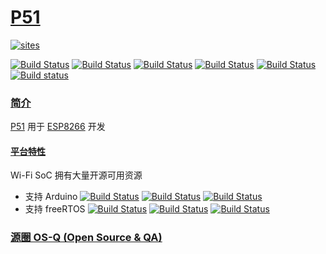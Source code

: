 ﻿# [P51](https://github.com/OS-Q/P51)

[![sites](http://182.61.61.133/link/resources/OSQ.png)](http://www.OS-Q.com)

[![Build Status](https://github.com/OS-Q/P51/workflows/macos/badge.svg)](https://github.com/OS-Q/P51/actions/workflows/macos.yml)
[![Build Status](https://github.com/OS-Q/P51/workflows/ubuntu/badge.svg)](https://github.com/OS-Q/P51/actions/workflows/ubuntu.yml)
[![Build Status](https://github.com/OS-Q/P51/workflows/windows/badge.svg)](https://github.com/OS-Q/P51/actions/workflows/windows.yml)
[![Build Status](https://github.com/OS-Q/P51/workflows/PlatformIO/badge.svg)](https://github.com/OS-Q/P51/actions/workflows/platformio.yml)
[![Build Status](https://travis-ci.com/OS-Q/P51.svg?branch=master)](https://travis-ci.com/OS-Q/P51)
[![Build status](https://ci.appveyor.com/api/projects/status/onjfmhvg7g6u5dqk?svg=true)](https://ci.appveyor.com/project/Qitas/p51)

### [简介](https://github.com/OS-Q/P51/wiki)

[P51](https://github.com/OS-Q/P51) 用于 [ESP8266](https://www.espressif.com/zh-hans/products/socs/esp8266) 开发

 #### [平台特性](https://github.com/SoCXin/ESP8266)

Wi-Fi SoC 拥有大量开源可用资源

* 支持 Arduino [![Build Status](https://github.com/OS-Q/A51A/workflows/macos/badge.svg)](https://github.com/OS-Q/A51A/actions/workflows/macos.yml)
[![Build Status](https://github.com/OS-Q/A51A/workflows/ubuntu/badge.svg)](https://github.com/OS-Q/A51A/actions/workflows/ubuntu.yml)
[![Build Status](https://github.com/OS-Q/A51A/workflows/windows/badge.svg)](https://github.com/OS-Q/A51A/actions/workflows/windows.yml)
* 支持 freeRTOS [![Build Status](https://github.com/OS-Q/F51A/workflows/macos/badge.svg)](https://github.com/OS-Q/F51A/actions/workflows/macos.yml)
[![Build Status](https://github.com/OS-Q/F51A/workflows/ubuntu/badge.svg)](https://github.com/OS-Q/F51A/actions/workflows/ubuntu.yml)
[![Build Status](https://github.com/OS-Q/F51A/workflows/windows/badge.svg)](https://github.com/OS-Q/F51A/actions/workflows/windows.yml)

### [源圈 OS-Q (Open Source & QA) ](http://www.OS-Q.com)
